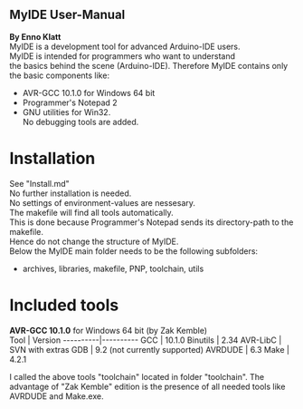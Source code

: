 ## MyIDE User-Manual
**By Enno Klatt<br>**
MyIDE is a development tool for advanced Arduino-IDE users.<br>
MyIDE is intended for programmers who want to understand<br>
the basics behind the scene (Arduino-IDE).
Therefore MyIDE contains only the basic components like:<br>
* AVR-GCC 10.1.0 for Windows 64 bit
* Programmer's Notepad 2
* GNU utilities for Win32.<br>
No debugging tools are added.
# Installation
See "Install.md"<br>
No further installation is needed.<br>
No settings of environment-values are nessesary.<br>
The makefile will find all tools automatically.<br>
This is done because Programmer's Notepad sends its directory-path to the makefile.<br>
Hence do not change the structure of MyIDE.<br>
Below the MyIDE main folder needs to be the following subfolders: <br>
- archives, libraries, makefile, PNP, toolchain, utils<br>
# Included tools
**AVR-GCC 10.1.0** for Windows 64 bit (by Zak Kemble)<br>
Tool	|	Version
----------|----------
GCC	|	10.1.0
Binutils	|	2.34
AVR-LibC	|	SVN with extras
GDB	|	9.2 (not currently supported)
AVRDUDE	|	6.3
Make	|	4.2.1<br>

I called the above tools "toolchain" located in folder "toolchain".
The advantage of "Zak Kemble" edition is the presence of all
needed tools like AVRDUDE and Make.exe.<br>

 